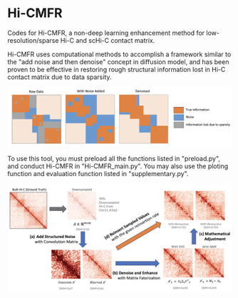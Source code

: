 # Hi-CMFR
Codes for Hi-CMFR, a non-deep learning enhancement method for low-resolution/sparse Hi-C and scHi-C contact matrix.

Hi-CMFR uses computational methods to accomplish a framework similar to the "add noise and then denoise" concept in diffusion model, and has been proven to be effective in restoring rough structural information lost in Hi-C contact matrix due to data sparsity.

![ConceptScheme.png](https://github.com/HaoYun753/Hi-CMFR/blob/main/ConceptScheme.png)

To use this tool, you must preload all the functions listed in "preload.py", and conduct Hi-CMFR in "Hi-CMFR_main.py". You may also use the ploting function and evaluation function listed in "supplementary.py".

![Workflow.png](https://github.com/HaoYun753/Hi-CMFR/blob/main/Workflow.png)

